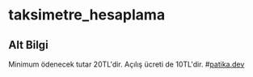 # taksimetre_hesaplama
## Alt Bilgi

Minimum ödenecek tutar 20TL'dir. Açılış ücreti de 10TL'dir. 
#[patika.dev](https://www.patika.dev/)
